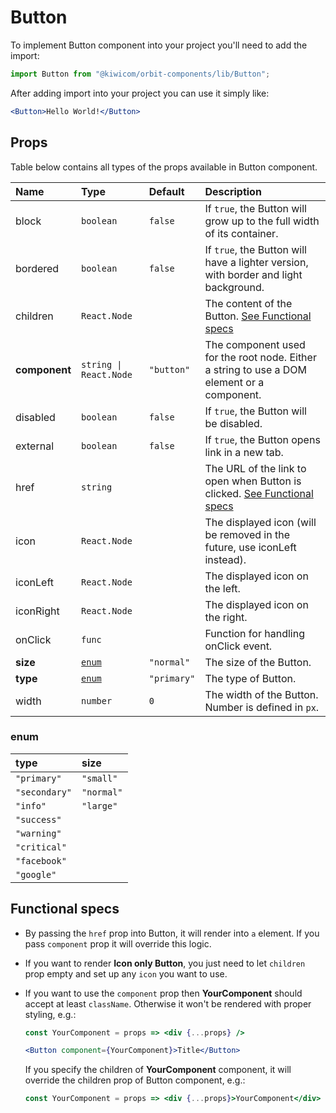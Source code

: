 # Button
To implement Button component into your project you'll need to add the import:
```jsx
import Button from "@kiwicom/orbit-components/lib/Button";
```
After adding import into your project you can use it simply like:
```jsx
<Button>Hello World!</Button>
```
## Props
Table below contains all types of the props available in Button component.

| Name          | Type                  | Default         | Description                      |
| :------------ | :---------------------| :-------------- | :------------------------------- |
| block         | `boolean`             | `false`         | If `true`, the Button will grow up to the full width of its container.
| bordered      | `boolean`             | `false`         | If `true`, the Button will have a lighter version, with border and light background.
| children      | `React.Node`          |                 | The content of the Button. [See Functional specs](#functional-specs)
| **component** | `string \| React.Node`| `"button"`      | The component used for the root node. Either a string to use a DOM element or a component.
| disabled      | `boolean`             | `false`         | If `true`, the Button will be disabled.
| external      | `boolean`             | `false`         | If `true`, the Button opens link in a new tab.
| href          | `string`              |                 | The URL of the link to open when Button is clicked. [See Functional specs](#functional-specs)
| icon          | `React.Node`          |                 | The displayed icon (will be removed in the future, use iconLeft instead).
| iconLeft      | `React.Node`          |                 | The displayed icon on the left.
| iconRight     | `React.Node`          |                 | The displayed icon on the right.
| onClick       | `func`                |                 | Function for handling onClick event.
| **size**      | [`enum`](#enum)       | `"normal"`      | The size of the Button.
| **type**      | [`enum`](#enum)       | `"primary"`     | The type of Button.
| width         | `number`              | `0`             | The width of the Button. Number is defined in `px`.

### enum

| type          | size       |
| :------------ | :--------- |
| `"primary"`   | `"small"`  |
| `"secondary"` | `"normal"` |
| `"info"`      | `"large"`  |
| `"success"`   |            |
| `"warning"`   |            |
| `"critical"`  |            |
| `"facebook"`  |            |
| `"google"`    |            |

## Functional specs
* By passing the `href` prop into Button, it will render into `a` element. If you pass `component` prop it will override this logic.

* If you want to render **Icon only Button**, you just need to let `children` prop empty and set up any `icon` you want to use.

* If you want to use the `component` prop then **YourComponent** should accept at least `className`. Otherwise it won't be rendered with proper styling, e.g.:
  ```jsx
  const YourComponent = props => <div {...props} />
  
  <Button component={YourComponent}>Title</Button>
  ```
  If you specify the children of **YourComponent** component, it will override the children prop of Button component, e.g.:
  ```jsx
  const YourComponent = props => <div {...props}>YourComponent</div>
